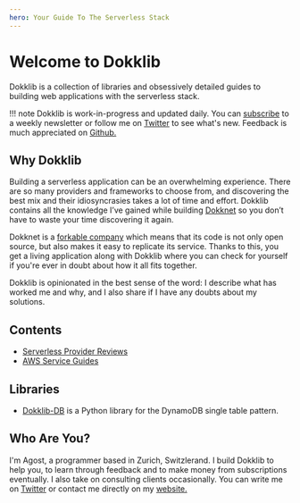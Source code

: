 ```yaml
---
hero: Your Guide To The Serverless Stack
---
```


# Welcome to Dokklib

Dokklib is a collection of libraries and obsessively detailed guides to building web applications with the serverless stack. 

!!! note
    Dokklib is work-in-progress and updated daily. You can [subscribe](https://dokklib.substack.com/subscribe) to a weekly newsletter or follow me on [Twitter](https://twitter.com/agostbiro) to see what's new. Feedback is much appreciated on [Github.](https://github.com/dokklib/dokklib)

## Why Dokklib

Building a serverless application can be an overwhelming experience. There are so many providers and frameworks to choose from, and discovering the best mix and their idiosyncrasies takes a lot of time and effort. Dokklib contains all the knowledge I’ve gained while building [Dokknet](https://dokknet.com) so you don’t have to waste your time discovering it again.

Dokknet is a [forkable company](https://blog.agostbiro.com/2020/01/a-forkable-company/) which means that its code is not only open source, but also makes it easy to replicate its service. Thanks to this, you get a living application along with Dokklib where you can check for yourself if you're ever in doubt about how it all fits together.

Dokklib is opinionated in the best sense of the word: I describe what has worked me and why, and I also share if I have any doubts about my solutions.

## Contents

- [Serverless Provider Reviews](/providers/)
- [AWS Service Guides](/guides/aws/)

## Libraries

- [Dokklib-DB](/libs/db/) is a Python library for the DynamoDB single table pattern.


## Who Are You?

I'm Agost, a programmer based in Zurich, Switzlerand. 
I build Dokklib to help you, to learn through feedback and to make money from subscriptions eventually. 
I also take on consulting clients occasionally. 
You can write me on [Twitter](https://twitter.com/agostbiro) or contact me directly on my [website.](https://www.agostbiro.com/#contact)

